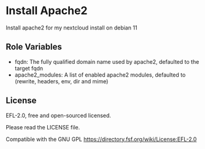 Install Apache2
=========

Install apache2 for my nextcloud install on debian 11

Role Variables
--------------

- fqdn: The fully qualified domain name used by apache2, defaulted to the target fqdn
- apache2_modules: A list of enabled apache2 modules, defaulted to (rewrite, headers, env, dir and mime)

License
-------

EFL-2.0, free and open-sourced licensed.

Please read the LICENSE file.

Compatible with the GNU GPL https://directory.fsf.org/wiki/License:EFL-2.0

